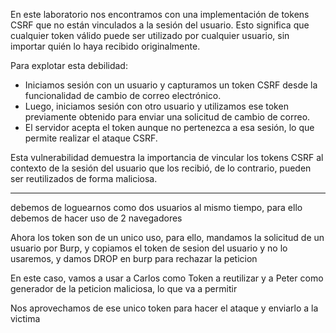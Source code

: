 En este laboratorio nos encontramos con una implementación de tokens CSRF que no están vinculados a la sesión del usuario. Esto significa que cualquier token válido puede ser utilizado por cualquier usuario, sin importar quién lo haya recibido originalmente.

Para explotar esta debilidad:

- Iniciamos sesión con un usuario y capturamos un token CSRF desde la funcionalidad de cambio de correo electrónico.
- Luego, iniciamos sesión con otro usuario y utilizamos ese token previamente obtenido para enviar una solicitud de cambio de correo.
- El servidor acepta el token aunque no pertenezca a esa sesión, lo que permite realizar el ataque CSRF.

Esta vulnerabilidad demuestra la importancia de vincular los tokens CSRF al contexto de la sesión del usuario que los recibió, de lo contrario, pueden ser reutilizados de forma maliciosa.

-----

debemos de loguearnos como dos usuarios al mismo tiempo, para ello debemos de hacer uso de 2 navegadores

Ahora los token son de un unico uso, para ello, mandamos la solicitud de un usuario por Burp, y copiamos el token de sesion del usuario y no lo usaremos, y damos DROP en burp para rechazar la peticion

En este caso, vamos a usar a Carlos como Token a reutilizar y a Peter como generador de la peticion maliciosa, lo que va a permitir

Nos aprovechamos de ese unico token para hacer el ataque y enviarlo a la victima



